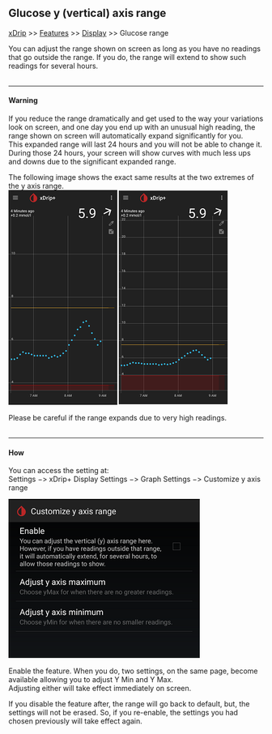 ## Glucose y (vertical) axis range
[xDrip](../../README.md) >> [Features](../Features_page.md) >> [Display](./Display.md) >> Glucose range  
  
You can adjust the range shown on screen as long as you have no readings that go outside the range.  If you do, the range will extend to show such readings for several hours.  
<br/>  
  
---  
  
#### **Warning**  
If you reduce the range dramatically and get used to the way your variations look on screen, and one day you end up with an unusual high reading, the range shown on screen will automatically expand significantly for you.  
This expanded range will last 24 hours and you will not be able to change it.  During those 24 hours, your screen will show curves with much less ups and downs due to the significant expanded range.  
  
The following image shows the exact same results at the two extremes of the y axis range.  
![](./images/GlucoseRange.png)  
  
Please be careful if the range expands due to very high readings.  
<br/>  
  
---  
  
#### **How**  
You can access the setting at:  
Settings &#8722;> xDrip+ Display Settings &#8722;> Graph Settings &#8722;> Customize y axis range  
  
![](./images/CustomizeYaxisRange.png)    
  
Enable the feature.  When you do, two settings, on the same page, become available allowing you to adjust Y Min and Y Max.  
Adjusting either will take effect immediately on screen.  
  
If you disable the feature after, the range will go back to default, but, the settings will not be erased.  So, if you re-enable, the settings you had chosen previously will take effect again.  
  
  
